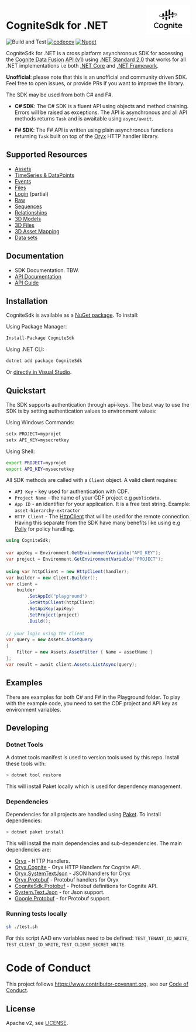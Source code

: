 <a href="https://cognite.com/">
    <img src="./cognite_logo.png" alt="Cognite logo" title="Cognite" align="right" height="80" />
</a>

# CogniteSdk for .NET

![Build and Test](https://github.com/cognitedata/cognite-sdk-dotnet/workflows/Build%20and%20Test/badge.svg)
[![codecov](https://codecov.io/gh/cognitedata/cognite-sdk-dotnet/branch/master/graph/badge.svg?token=da8aPB6l9U)](https://codecov.io/gh/cognitedata/cognite-sdk-dotnet)
[![Nuget](https://img.shields.io/nuget/vpre/CogniteSdk)](https://www.nuget.org/packages/CogniteSdk/)

CogniteSdk for .NET is a cross platform asynchronous SDK for accessing the [Cognite Data Fusion](https://docs.cognite.com/) [API (v1)](https://docs.cognite.com/api/v1/) using [.NET Standard 2.0](https://docs.microsoft.com/en-us/dotnet/standard/net-standard) that works for all .NET implementations i.e both [.NET Core](https://en.wikipedia.org/wiki/.NET_Core) and [.NET Framework](https://en.wikipedia.org/wiki/.NET_Framework).

**Unofficial**: please note that this is an unofficial and community
driven SDK. Feel free to open issues, or provide PRs if you want to
improve the library.

The SDK may be used from both C# and F#.

- **C# SDK**: The C# SDK is a fluent API using objects and method chaining. Errors will be raised as exceptions. The API is asynchronous and all API methods returns `Task` and is awaitable using `async/await`.

- **F# SDK**: The F# API is written using plain asynchronous functions returning `Task` built on top of the [Oryx](https://github.com/cognitedata/oryx) HTTP handler library.

## Supported Resources

- [Assets](https://docs.cognite.com/api/v1/#tag/Assets)
- [TimeSeries & DataPoints](https://docs.cognite.com/api/v1/#tag/Time-series)
- [Events](https://docs.cognite.com/api/v1/#tag/Events)
- [Files](https://docs.cognite.com/api/v1/#tag/Files)
- [Login](https://docs.cognite.com/api/v1/#tag/Login) (partial)
- [Raw](https://docs.cognite.com/api/v1/#tag/Raw)
- [Sequences](https://docs.cognite.com/api/v1/#tag/Sequences)
- [Relationships](https://docs.cognite.com/api/v1/#tag/Relationships)
- [3D Models](https://docs.cognite.com/api/v1/#tag/3D-Models)
- [3D Files](https://docs.cognite.com/api/v1/#tag/3D-Files)
- [3D Asset Mapping](https://docs.cognite.com/api/v1/#tag/3D-Asset-Mapping)
- [Data sets](https://docs.cognite.com/api/v1/#tag/Data-sets)

## Documentation
* SDK Documentation. TBW.
* [API Documentation](https://doc.cognitedata.com/)
* [API Guide](https://doc.cognitedata.com/guides/api-guide.html)

## Installation

CogniteSdk is available as a [NuGet package](https://www.nuget.org/packages/CogniteSdk/). To install:

Using Package Manager:
```sh
Install-Package CogniteSdk
```

Using .NET CLI:
```sh
dotnet add package CogniteSdk
```

Or [directly in Visual Studio](https://docs.microsoft.com/en-us/nuget/quickstart/install-and-use-a-package-in-visual-studio).

## Quickstart

The SDK supports authentication through api-keys. The best way to use the SDK is by setting authentication values to environment values:

Using Windows Commands:
```cmd
setx PROJECT=myprojet
setx API_KEY=mysecretkey
```

Using Shell:
```sh
export PROJECT=myprojet
export API_KEY=mysecretkey
```

All SDK methods are called with a `Client` object. A valid client requires:
- `API Key` - key used for authentication with CDF.
- `Project Name` - the name of your CDF project e.g `publicdata`.
- `App ID` - an identifier for your application. It is a free text string. Example: `asset-hierarchy-extractor`
- `HTTP Client` - The [HttpClient](https://docs.microsoft.com/en-us/dotnet/api/system.net.http.httpclient?view=netcore-3.1) that will be used for the remote connection. Having this separate from the SDK have many benefits like using e.g [Polly](https://github.com/App-vNext/Polly) for policy handling.

```c#
using CogniteSdk;

var apiKey = Environment.GetEnvironmentVariable("API_KEY");
var project = Environment.GetEnvironmentVariable("PROJECT");

using var httpClient = new HttpClient(handler);
var builder = new Client.Builder();
var client =
    builder
        .SetAppId("playground")
        .SetHttpClient(httpClient)
        .SetApiKey(apiKey)
        .SetProject(project)
        .Build();

// your logic using the client
var query = new Assets.AssetQuery
{
    Filter = new Assets.AssetFilter { Name = assetName }
};
var result = await client.Assets.ListAsync(query);
```

## Examples

There are examples for both C# and F# in the Playground folder. To play with the example code, you need to set the CDF project and API key as environment variables.

## Developing

### Dotnet Tools 

A dotnet tools manifest is used to version tools used by this repo.  Install these tools with:

```sh
> dotnet tool restore
```

This will install Paket locally which is used for dependency management.

### Dependencies

Dependencies for all projects are handled using [Paket](https://fsprojects.github.io/Paket/). To install dependencies:

```sh
> dotnet paket install
```

This will install the main dependencies and sub-dependencies. The main dependencies are:

- [Oryx](https://www.nuget.org/packages/Oryx/) - HTTP Handlers.
- [Oryx.Cognite](https://www.nuget.org/packages/Oryx.Cognite/) - Oryx HTTP Handlers for Cognite API.
- [Oryx.SystemTextJson](https://www.nuget.org/packages/Oryx.SystemTextJson/) - JSON handlers for Oryx
- [Oryx.Protobuf](https://www.nuget.org/packages/Oryx.Protobuf/) - Protobuf handlers for Oryx
- [CogniteSdk.Protobuf](https://www.nuget.org/packages/CogniteSdk.Protobuf/) - Protobuf definitions for Cognite API.
- [System.Text.Json](https://www.nuget.org/packages/System.Text.Json/) - for Json support.
- [Google.Protobuf](https://www.nuget.org/packages/Google.Protobuf) - for Protobuf support.

### Running tests locally
```sh
sh ./test.sh
```
For this script AAD env variables need to be defined: `TEST_TENANT_ID_WRITE`, `TEST_CLIENT_ID_WRITE`, `TEST_CLIENT_SECRET_WRITE`.

# Code of Conduct

This project follows https://www.contributor-covenant.org, see our [Code of Conduct](https://github.com/cognitedata/cognite-sdk-dotnet/blob/master/CODE_OF_CONDUCT.md).

## License

Apache v2, see [LICENSE](https://github.com/cognitedata/cognite-sdk-dotnet/blob/master/LICENSE).
